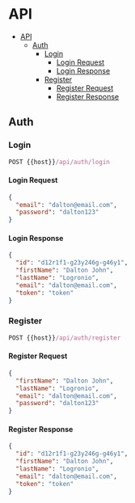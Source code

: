 # API

- [API](#api)
  - [Auth](#auth)
    - [Login](#login)
      - [Login Request](#login-request)
      - [Login Response](#login-response)
    - [Register](#register)
      - [Register Request](#register-request)
      - [Register Response](#register-response)

## Auth

### Login

```js
POST {{host}}/api/auth/login
```

#### Login Request

```json
{
  "email": "dalton@email.com",
  "password": "dalton123"
}
```

#### Login Response

```json
{
  "id": "d12r1f1-g23y246g-g46y1",
  "firstName": "Dalton John",
  "lastName": "Logronio",
  "email": "dalton@email.com",
  "token": "token"
}
```

### Register

```js
POST {{host}}/api/auth/register
```

#### Register Request

```json
{
  "firstName": "Dalton John",
  "lastName": "Logronio",
  "email": "dalton@email.com",
  "password": "dalton123"
}
```

#### Register Response

```json
{
  "id": "d12r1f1-g23y246g-g46y1",
  "firstName": "Dalton John",
  "lastName": "Logronio",
  "email": "dalton@email.com",
  "token": "token"
}
```
